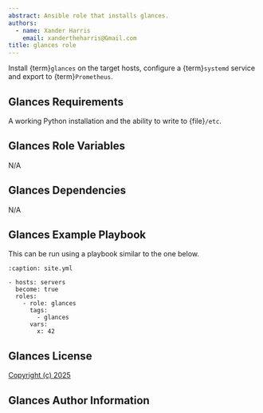 ```yaml
---
abstract: Ansible role that installs glances.
authors:
  - name: Xander Harris
    email: xandertheharris@Gmail.com
title: glances role
---
```


Install {term}`glances` on the target hosts, configure a {term}`systemd`
service and export to {term}`Prometheus`.

## Glances Requirements

A working Python installation and the ability to write to {file}`/etc`.

## Glances Role Variables

N/A

## Glances Dependencies

N/A

## Glances Example Playbook

This can be run using a playbook similar to the one below.

```{code-block} yaml
:caption: site.yml

- hosts: servers
  become: true
  roles:
    - role: glances
      tags:
        - glances
      vars:
        x: 42
```

## Glances License

[Copyright (c) 2025](project:/license.md)

## Glances Author Information

```{sectionauthor} Xander Harris <xandertheharris@gmail.com>

```

<!-- vim: set ft=markdown colorcolumn=80: -->
